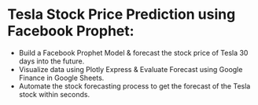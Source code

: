# Tesla Stock Price Prediction using Facebook Prophet:
   - Build a Facebook Prophet Model & forecast the stock price of Tesla 30 days into the future.
   - Visualize data using Plotly Express & Evaluate Forecast using Google Finance in Google Sheets.
   - Automate the stock forecasting process to get the forecast of the Tesla stock within seconds.
